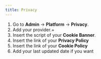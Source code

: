 ```yaml
---
title: Privacy
---
```


1. Go to **Admin** -> **Platform** -> **Privacy**.
2. Add your provider.+
3. Insert the script of your **Cookie Banner**.
4. Insert the link of your **Privacy Policy**
5. Insert the link of your **Cookie Policy**
6. Add your last updated date if you want